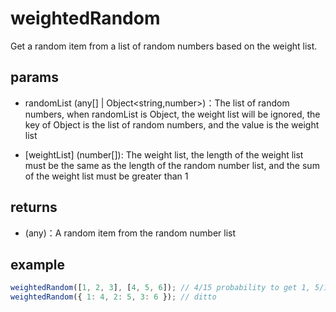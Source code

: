 # weightedRandom

Get a random item from a list of random numbers based on the weight list.

## params

-   randomList (any[] | Object<string,number>)：The list of random numbers, when randomList is Object, the weight list will be ignored, the key of Object is the list of random numbers, and the value is the weight list

-   [weightList] (number[]): The weight list, the length of the weight list must be the same as the length of the random number list, and the sum of the weight list must be greater than 1

## returns

-   (any)：A random item from the random number list

## example

```js
weightedRandom([1, 2, 3], [4, 5, 6]); // 4/15 probability to get 1, 5/15 probability to get 2, 6/15 probability to get 3
weightedRandom({ 1: 4, 2: 5, 3: 6 }); // ditto
```
